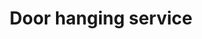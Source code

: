 ---
title: "Door hanging service"
alt: "Installing and fitting doors to ensure proper alignment and functionality"
description: "Installing and fitting doors to ensure proper alignment and functionality"
category: "carpenter"
subcategory: "door-hanging"
image: "/tradespeople/carpenter/door-hanging.webp"
ogImage: "/tradespeople/carpenter/door-hanging.webp"
colour: "blue"
pathtxt: "Door hanging"
published: true
---